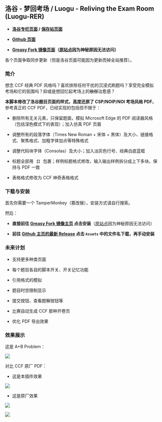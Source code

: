 ## 洛谷 - 梦回考场 / Luogu - Reliving the Exam Room (Luogu-RER)

+ **[洛谷专栏页面](https://www.luogu.com.cn/article/1zsty2vh) / [保存站页面](https://www.luogu.me/article/1zsty2vh)**

+ **[Github 页面](https://github.com/Jerrycyx/Luogu-RER)**

+ **[Greasy Fork 镜像页面](https://www.fu.cloudns.be/zh-CN/scripts/543195-%E6%B4%9B%E8%B0%B7-%E6%A2%A6%E5%9B%9E%E8%80%83%E5%9C%BA)（[原站点](https://greasyfork.org/zh-CN)因为神秘原因无法访问）**

各个页面争取同步更新（但是洛谷页面可能因为更新而掉全站推荐）。

### 简介

想念 CCF 经典 PDF 风格吗？喜欢排除任何干扰的沉浸式刷题吗？享受完全模拟考场和它的氛围吗？抑或是想回忆起考场上的~~致郁~~治愈感？

**本脚本修改了洛谷题目页面的样式，高度还原了 CSP/NOIP/NOI 考场风格 PDF**。参考真正的 CCF PDF，已经实现的包括但不限于：

+ 删除所有无关元素，只保留题面，模拟 Microsoft Edge 的 PDF 阅读器风格（包括深色模式下的表现）；加入仿真 PDF 页眉

+ 调整所有的段落字体（Times New Roman + 宋体 + 黑体）及大小、链接格式、聚焦格式、加粗字体加点等特殊格式

+ 调整代码块字体（Consolas）及大小；加入淡灰色行号、经典白底蓝框

+ 标题全部用 `【】` 包裹；样例标题格式修改，输入输出样例拆分成上下多块，保持与 PDF 一致

+ 表格格式修改为 CCF 神奇表格格式

### 下载与安装

首先你需要一个 TamperMonkey（篡改猴），安装方式请自行搜索。

然后：

+ **直接前往 [Greasy Fork 镜像主页](https://www.fu.cloudns.be/zh-CN/scripts/543195-%E6%B4%9B%E8%B0%B7-%E6%A2%A6%E5%9B%9E%E8%80%83%E5%9C%BA) 点击安装**（[原站点](https://greasyfork.org/zh-CN)因为神秘原因无法访问）

+ **前往 [Github 主页的最新 Release](https://github.com/Jerrycyx/Luogu-RER/releases/latest) 点击 `Assets` 中的文件名下载，再手动安装**

### 未来计划

+ 支持更多种类页面

+ 每个题目各自的脚本开关、开关记忆功能

+ 引用格式的模拟

+ 题目时空限制显示

+ 提交按钮、查看题解按钮等

+ 比赛自动生成 CCF 那种开卷页

+ 优化 PDF 导出效果

### 效果展示

这是 A+B Problem：

![](https://s21.ax1x.com/2025/07/21/pV8yktI.png)

对比 CCF 原厂 PDF：

+ 这是本插件效果

![](https://s21.ax1x.com/2025/07/21/pV8yFAA.jpg)

+ 这是原厂效果

![](https://s21.ax1x.com/2025/07/21/pV8yC0H.jpg)

![](https://s21.ax1x.com/2025/07/21/pV8y9ne.jpg)
